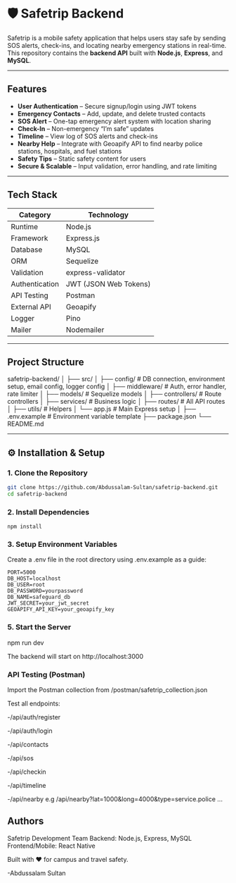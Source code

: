 # 🛡️ Safetrip Backend

Safetrip is a mobile safety application that helps users stay safe by sending SOS alerts, check-ins, and locating nearby emergency stations in real-time.  
This repository contains the **backend API** built with **Node.js**, **Express**, and **MySQL**.

---

## Features

- **User Authentication** – Secure signup/login using JWT tokens  
- **Emergency Contacts** – Add, update, and delete trusted contacts  
- **SOS Alert** – One-tap emergency alert system with location sharing  
- **Check-In** – Non-emergency “I’m safe” updates  
- **Timeline** – View log of SOS alerts and check-ins  
- **Nearby Help** – Integrate with Geoapify API to find nearby police stations, hospitals, and fuel stations  
- **Safety Tips** – Static safety content for users  
- **Secure & Scalable** – Input validation, error handling, and rate limiting

---

## Tech Stack

| Category | Technology |
|-----------|-------------|
| Runtime | Node.js |
| Framework | Express.js |
| Database | MySQL |
| ORM | Sequelize |
| Validation | express-validator |
| Authentication | JWT (JSON Web Tokens) |
| API Testing | Postman |
| External API | Geoapify |
| Logger | Pino |
| Mailer | Nodemailer |

---

## Project Structure

safetrip-backend/
│
├── src/
│ ├── config/ # DB connection, environment setup, email config, logger config
│ ├── middleware/ # Auth, error handler, rate limiter
│ ├── models/ # Sequelize models
│ ├── controllers/ # Route controllers
│ ├── services/ # Business logic
│ ├── routes/ # All API routes
│ ├── utils/ # Helpers 
│ └── app.js # Main Express setup
│
├── .env.example # Environment variable template
├── package.json
└── README.md

---

## ⚙️ Installation & Setup

### 1. Clone the Repository
```bash
git clone https://github.com/Abdussalam-Sultan/safetrip-backend.git
cd safetrip-backend
```

### 2. Install Dependencies
```
npm install
```

### 3. Setup Environment Variables
Create a .env file in the root directory using .env.example as a guide:
```
PORT=5000
DB_HOST=localhost
DB_USER=root
DB_PASSWORD=yourpassword
DB_NAME=safeguard_db
JWT_SECRET=your_jwt_secret
GEOAPIFY_API_KEY=your_geoapify_key
```
### 5. Start the Server

npm run dev

The backend will start on http://localhost:3000

### API Testing (Postman)

Import the Postman collection from /postman/safetrip_collection.json

Test all endpoints:

-/api/auth/register

-/api/auth/login

-/api/contacts

-/api/sos

-/api/checkin

-/api/timeline

-/api/nearby e.g /api/nearby?lat=1000&long=4000&type=service.police ...

## Authors

Safetrip Development Team
Backend: Node.js, Express, MySQL
Frontend/Mobile: React Native

Built with ❤️ for campus and travel safety.

-Abdussalam Sultan


